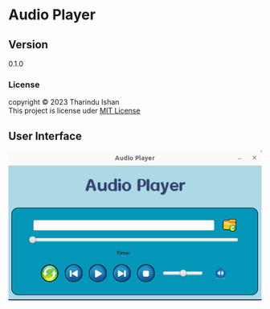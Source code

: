 # Audio Player

## Version
0.1.0

### License
copyright &copy; 2023 Tharindu Ishan <br>
This project is license uder [MIT License](License.txt)
## User Interface
<img src="image/Audio-Player-User-InterFace.png">
